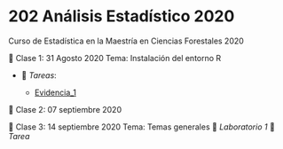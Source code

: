 # 202 Análisis Estadístico 2020
Curso de Estadística en la Maestría en Ciencias Forestales 2020

:paperclip: Clase 1: 31 Agosto 2020
Tema: Instalación del entorno R
- :file_folder: _Tareas_: 

  - [Evidencia_1](Evidencia_1_Instalacion_de_software.pdf)

:paperclip: Clase 2: 07 septiembre 2020

 
:paperclip: Clase 3: 14 septiembre 2020
Tema: Temas generales
  :file_folder: _Laboratorio 1_ 
  :file_folder: _Tarea_
  